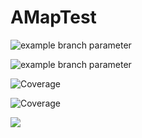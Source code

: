 # AMapTest

![example branch parameter](https://github.com/ms03001620/AMapTest/actions/workflows/task_build.yml/badge.svg?branch=master)

![example branch parameter](https://github.com/ms03001620/AMapTest/actions/workflows/test_ci.yml/badge.svg?branch=master)

![Coverage](.github/badges/jacoco.svg)

![Coverage](https://github.com/ms03001620/AMapTest/blob/master/.github/badges/jacoco.svg)


![](https://byob.yarr.is/RubbaBoy/Example/time)